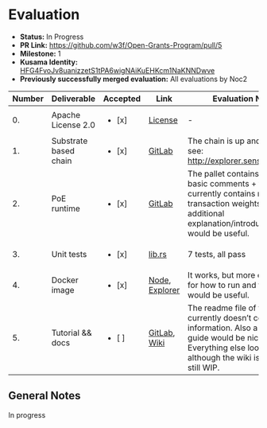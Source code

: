 # Evaluation

* **Status:** In Progress
* **PR Link:** https://github.com/w3f/Open-Grants-Program/pull/5 
* **Milestone:** 1
* **Kusama Identity:** [HFG4FvoJv8uanizzetS1tPA6wigNAiKuEHKcm1NaKNNDwve](https://polkascan.io/pre/kusama/account/HFG4FvoJv8uanizzetS1tPA6wigNAiKuEHKcm1NaKNNDwve)
* **Previously successfully merged evaluation:** All evaluations by Noc2

| Number | Deliverable | Accepted | Link | Evaluation Notes |
| ------------- | ------------- | ------------- | ------------- |------------- |
| 0. | Apache License 2.0 | <ul><li>[x] </li></ul>|[License](https://gitlab.com/sensio_group/starter/-/blob/master/LICENSE)| - |
| 1. | Substrate based chain |<ul><li>[x] </li></ul>| [GitLab](https://gitlab.com/sensio_group/network-node) | The chain is up and running see: http://explorer.sensio.network/ | 
| 2.  | PoE runtime	 |<ul><li>[x] </li></ul>|[GitLab](https://gitlab.com/sensio_group/network-node/-/tree/master/pallets/poe)| The pallet contains some basic comments + tests. It currently contains no transaction weights. Some additional explanation/introduction would be useful. | 
| 3. | Unit tests |<ul><li>[x] </li></ul>|[lib.rs](https://gitlab.com/sensio_group/network-node/-/blob/10-merge-requests-from-here-improvements-in-general-for-0-2-0/pallets/poe/src/lib.rs)| 7 tests, all pass| 
| 4. | Docker image |<ul><li>[x] </li></ul>|[Node](https://hub.docker.com/r/7signals/sensio), [Explorer](https://hub.docker.com/r/7signals/sensio-explorer) | It works, but more explanation for how to run and test it would be useful. | 
| 5. | Tutorial && docs |<ul><li>[ ] </li></ul>| [GitLab](https://gitlab.com/sensio_group/starter), [Wiki](https://wiki.sensio.dev) | The readme file of the node currently doesn’t contain any information. Also a tutorial or guide would be nice. Everything else looks good, although the wiki is obviously still WIP. | 

## General Notes

In progress
